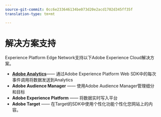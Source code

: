 ```yaml
---
source-git-commit: 0cc6e233646134be073d20e2acd1702d345ff35f
translation-type: tm+mt

---
```

# 解决方案支持

Experience Platform Edge Network支持以下Adobe Experience Cloud解决方案。

- __[Adobe Analytics](analytics/analytics-overview.md)__—— 通过Adobe Experience Platform Web SDK中的每次事件调用将数据发送到Analytics
- __Adobe Audience Manager__ —— 使用Adobe Audience Manager管理细分和目标
- __Adobe Experience Platform__ —— 将数据实时写入平台
- __Adobe Target__ —— 在Target的SDK中使用个性化功能个性化您网站上的内容。
